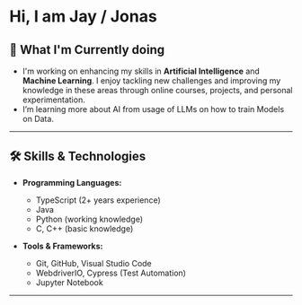 
<!--
**JayBe96/JayBe96** is a ✨ _special_ ✨ repository because its `README.md` (this file) appears on your GitHub profile.

Here are some ideas to get you started:

- 🔭 I’m currently working on ...
- 🌱 I’m currently learning ...
- 👯 I’m looking to collaborate on ...
- 🤔 I’m looking for help with ...
- 💬 Ask me about ...
- 📫 How to reach me: ...
- 😄 Pronouns: ...
- ⚡ Fun fact: ...
-->

# Hi, I am Jay / Jonas 


## 🌱 What I'm Currently doing

- I'm working on enhancing my skills in **Artificial Intelligence** and **Machine Learning**. I enjoy tackling new challenges and improving my knowledge in these areas through online courses, projects, and personal experimentation.
- I’m learning more about AI from usage of LLMs on how to train Models on Data. 

---

## 🛠 Skills & Technologies

- **Programming Languages:**  
  - TypeScript (2+ years experience)  
  - Java  
  - Python (working knowledge)  
  - C, C++ (basic knowledge)

- **Tools & Frameworks:**  
  - Git, GitHub, Visual Studio Code  
  - WebdriverIO, Cypress (Test Automation)  
  - Jupyter Notebook
---

